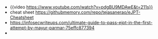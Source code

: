 - {{video https://www.youtube.com/watch?v=pdgBU9MDAwE&t=211s}}
- cheat sheet https://githubmemory.com/repo/tejasanerao/eJPT-Cheatsheet
- https://infosecwriteups.com/ultimate-guide-to-pass-ejpt-in-the-first-attempt-by-mayur-parmar-75effc877394
-